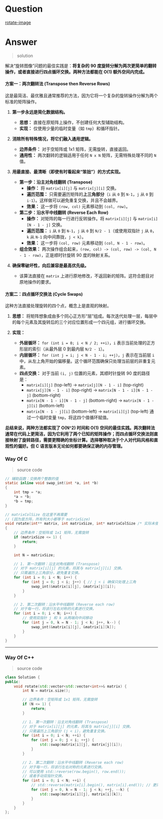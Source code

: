 # Question

[rotate-image](https://leetcode.cn/problems/rotate-image/)



# Answer

> solution

解决“旋转图像”问题的最佳实践是：**将复杂的 90 度旋转分解为两次更简单的翻转操作，或者直接进行四点循环交换。两种方法都能在 O(1) 额外空间内完成。**

#### **方案一：两次翻转法 (Transpose then Reverse Rows)**

这是最简洁、最优雅且通常推荐的方法，因为它将一个复杂的旋转操作分解为两个标准的矩阵操作。

1.  **第一步永远是简化数据结构。**
    *   **思想：** 直接在原矩阵上操作，不创建任何大型辅助结构。
    *   **实现：** 仅使用少量的临时变量（如 `tmp`）和循环指针。

2.  **消除所有特殊情况，将它们融入通用逻辑。**
    *   **边界条件：** 对于空矩阵或 1x1 矩阵，无需旋转，直接返回。
    *   **通用性：** 两次翻转的逻辑适用于任何 `N x N` 矩阵，无需特殊处理不同的 `N` 值。

3.  **用最直接、最清晰（即使有时看起来“笨拙”）的方式实现。**
    *   **第一步：沿主对角线翻转 (Transpose)**
        *   **操作：** 将 `matrix[i][j]` 与 `matrix[j][i]` 交换。
        *   **遍历范围：** 只需要遍历矩阵的**上三角部分**（`i` 从 `0` 到 `N-1`，`j` 从 `0` 到 `i-1`）。这样做可以避免重复交换，并且不会越界。
        *   **效果：** 这一步将 `(row, col)` 元素移动到 `(col, row)`。
    *   **第二步：沿水平中线翻转 (Reverse Each Row)**
        *   **操作：** 对矩阵的每一行进行反转操作。将 `matrix[i][j]` 与 `matrix[i][N - 1 - j]` 交换。
        *   **遍历范围：** `i` 从 `0` 到 `N-1`，`j` 从 `0` 到 `N/2 - 1`（或使用双指针 `j` 从 `0`，`k` 从 `N-1` 向中间靠拢，`j < k`）。
        *   **效果：** 这一步将 `(col, row)` 元素移动到 `(col, N - 1 - row)`。
    *   **组合效果：** 两次操作组合起来，` (row, col) -> (col, row) -> (col, N - 1 - row) `，正是顺时针旋转 90 度的映射关系。

4.  **确保零破坏性，向后兼容是最高优先级。**
    *   该算法直接在 `matrix` 上进行原地修改，不返回新的矩阵。这符合题目对原地操作的要求。

#### **方案二：四点循环交换法 (Cycle Swaps)**

这种方法直接处理旋转的四个点，概念上是直观的映射。

1.  **思想：** 将矩阵想象成由多个同心正方形“层”组成。每次迭代处理一层，每层中的每个元素及其旋转后的三个对应位置形成一个四元组，进行循环交换。

2.  **实现：**
    *   **外层循环：** `for (int i = 0; i < N / 2; ++i)`，`i` 表示当前处理的正方形层的索引（从最外层 0 到最内层 `N/2 - 1`）。
    *   **内层循环：** `for (int j = i; j < N - 1 - i; ++j)`，`j` 表示在当前层 `i` 中，从左上角开始的偏移量。这个循环范围确保只处理当前层的非重复元素。
    *   **四点交换：** 对于当前 `(i, j)` 位置的元素，其顺时针旋转 90 度的路径是：
        *   `matrix[i][j]` (top-left) -> `matrix[j][N - 1 - i]` (top-right)
        *   `matrix[j][N - 1 - i]` (top-right) -> `matrix[N - 1 - i][N - 1 - j]` (bottom-right)
        *   `matrix[N - 1 - i][N - 1 - j]` (bottom-right) -> `matrix[N - 1 - j][i]` (bottom-left)
        *   `matrix[N - 1 - j][i]` (bottom-left) -> `matrix[i][j]` (top-left)
        通过一个临时变量 `tmp`，将这四个值循环赋值。

**总结来说，两种方法都实现了 O(N^2) 时间和 O(1) 空间的最佳实践。两次翻转法通常在代码上更简洁，因为它利用了两个已知的矩阵操作；而四点循环交换法则直接映射了旋转路径，需要更精确的坐标计算。选择哪种取决于个人对代码风格和直观性的偏好。但 C 语言版本无论如何都要确保正确的内存管理。**

### Way Of C

> source code

```c
// 辅助函数：交换两个整数的值
static inline void swap_int(int *a, int *b)
{
    int tmp = *a;
    *a = *b;
    *b = tmp;
}

// matrixColSize 在这里不再需要
// (因为是方阵，所有列大小都等于 matrixSize)
void rotate(int** matrix, int matrixSize, int* matrixColSize /* 实际未使用 */)
{
    // 边界条件：空矩阵或 1x1 矩阵，无需旋转
    if (matrixSize <= 1) {
        return;
    }

    int N = matrixSize;

    // 1. 第一次翻转：沿主对角线翻转 (Transpose)
    // 对于 matrix[i][j] 的元素，将其与 matrix[j][i] 交换。
    // 只需遍历上三角部分，避免重复交换。
    for (int i = 0; i < N; i++) {
        for (int j = 0; j < i; j++) { // j < i 确保只处理上三角
            swap_int(&matrix[i][j], &matrix[j][i]);
        }
    }

    // 2. 第二次翻转：沿水平中线翻转 (Reverse each row)
    // 对于每一行，将该行左右对称的元素进行交换。
    for (int i = 0; i < N; i++) {
        // 使用双指针 j 和 k 从两端向中间移动
        for (int j = 0, k = N - 1; j < k; j++, k--) {
            swap_int(&matrix[i][j], &matrix[i][k]);
        }
    }
}
```

---

### Way Of C++

> source code

```c++
class Solution {
public:
    void rotate(std::vector<std::vector<int>>& matrix) {
        int N = matrix.size();

        // 边界条件：空矩阵或 1x1 矩阵，无需旋转
        if (N <= 1) {
            return;
        }

        // 1. 第一次翻转：沿主对角线翻转 (Transpose)
        // 对于 matrix[i][j] 的元素，将其与 matrix[j][i] 交换。
        // 只需遍历上三角部分 (j < i)，避免重复交换。
        for (int i = 0; i < N; ++i) {
            for (int j = 0; j < i; ++j) {
                std::swap(matrix[i][j], matrix[j][i]);
            }
        }

        // 2. 第二次翻转：沿水平中线翻转 (Reverse each row)
        // 对于每一行，将该行左右对称的元素进行交换。
        // 可以使用 std::reverse(row.begin(), row.end());
        // 或者手动双指针交换。
        for (int i = 0; i < N; ++i) {
            // std::reverse(matrix[i].begin(), matrix[i].end()); // 更简洁
            for (int j = 0, k = N - 1; j < k; ++j, --k) {
                std::swap(matrix[i][j], matrix[i][k]);
            }
        }
    }
};
```
